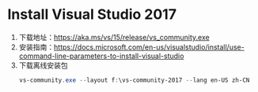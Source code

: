 # Install Visual Studio 2017

1. 下载地址：https://aka.ms/vs/15/release/vs_community.exe
2. 安装指南：https://docs.microsoft.com/en-us/visualstudio/install/use-command-line-parameters-to-install-visual-studio
3. 下载离线安装包
    ```powershell
    vs-community.exe --layout f:\vs-community-2017 --lang en-US zh-CN
    ```

